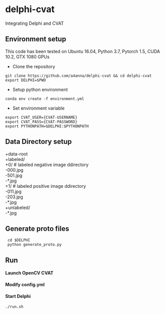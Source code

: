 # delphi-cvat
Integrating Delphi and CVAT

## Environment setup
This code has been tested on Ubuntu 16.04, Python 3.7, Pytorch 1.5, CUDA 10.2, GTX 1080 GPUs

- Clone the repository 
```
git clone https://github.com/a4anna/delphi-cvat && cd delphi-cvat
export DELPHI=$PWD
```
- Setup python environment
```
conda env create -f environment.yml
```
- Set environment variable
```
export CVAT_USER={CVAT-USERNAME}
export CVAT_PASS={CVAT-PASSWORD}
export PYTHONPATH=$DELPHI:$PYTHONPATH
```
## Data Directory setup
+data-root  
  +labeled/  
   +0/ # labeled negative image ddirectory  
    -000.jpg  
    -501.jpg  
    -\*.jpg     
   +1/ # labeled positive image ddirectory  
    -011.jpg  
    -203.jpg  
    -\*.jpg  
  +unlabeled/  
   -\*.jpg  
   
## Generate proto files
```
 cd $DELPHI
 python generate_proto.py
```
## Run

#### Launch OpenCV CVAT
#### Modify config.yml
#### Start Delphi 
```
./run.sh
``` 

